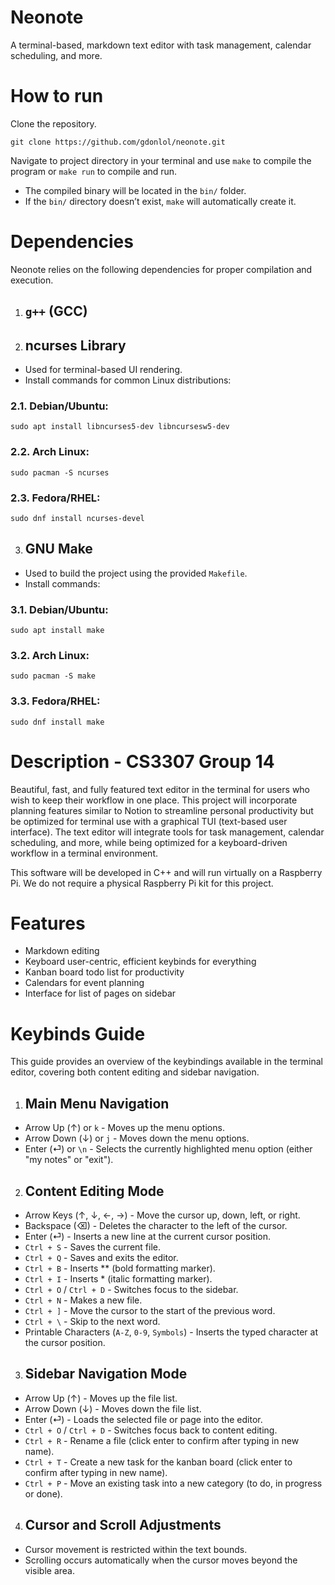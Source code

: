 # Neonote
A terminal-based, markdown text editor with task management, calendar scheduling, and more.

# How to run
Clone the repository.

```
git clone https://github.com/gdonlol/neonote.git
```

Navigate to project directory in your terminal and use `make` to compile the program or `make run` to compile and run.

- The compiled binary will be located in the `bin/` folder.
- If the `bin/` directory doesn’t exist, `make` will automatically create it.

# Dependencies
Neonote relies on the following dependencies for proper compilation and execution.

1. ## `g++` (GCC)
2. ## **ncurses Library**
- Used for terminal-based UI rendering.
- Install commands for common Linux distributions:
### 2.1. Debian/Ubuntu:
```
sudo apt install libncurses5-dev libncursesw5-dev
```
### 2.2. Arch Linux:
```
sudo pacman -S ncurses
```
### 2.3. Fedora/RHEL:
```
sudo dnf install ncurses-devel
```
3. ## **GNU Make**
- Used to build the project using the provided `Makefile`.
- Install commands:
### 3.1. Debian/Ubuntu:
```
sudo apt install make
```
### 3.2. Arch Linux:
```
sudo pacman -S make
```
### 3.3. Fedora/RHEL:
```
sudo dnf install make
```

# Description - CS3307 Group 14
Beautiful, fast, and fully featured text editor in the terminal for users who wish to keep their workflow in one place. This project will incorporate planning features similar to Notion to streamline personal productivity but be optimized for terminal use with a graphical TUI (text-based user interface). The text editor will integrate tools for task management, calendar scheduling, and more, while being optimized for a keyboard-driven workflow in a terminal environment.

This software will be developed in C++ and will run virtually on a Raspberry Pi. We do not require a physical Raspberry Pi kit for this project.

# Features
- Markdown editing
- Keyboard user-centric, efficient keybinds for everything
- Kanban board todo list for productivity
- Calendars for event planning
- Interface for list of pages on sidebar

# Keybinds Guide
This guide provides an overview of the keybindings available in the terminal editor, covering both content editing and sidebar navigation.

1. ## Main Menu Navigation
- Arrow Up (↑) or `k` - Moves up the menu options.
- Arrow Down (↓) or `j` - Moves down the menu options.
- Enter (⏎) or `\n` - Selects the currently highlighted menu option (either "my notes" or "exit").

2. ## Content Editing Mode
- Arrow Keys (↑, ↓, ←, →) - Move the cursor up, down, left, or right.
- Backspace (⌫) - Deletes the character to the left of the cursor.
- Enter (⏎) - Inserts a new line at the current cursor position.
- `Ctrl + S` - Saves the current file.
- `Ctrl + Q` - Saves and exits the editor.
- `Ctrl + B` - Inserts ** (bold formatting marker).
- `Ctrl + I` - Inserts * (italic formatting marker).
- `Ctrl + O` / `Ctrl + D` - Switches focus to the sidebar.
- `Ctrl + N` - Makes a new file.
- `Ctrl + ]` - Move the cursor to the start of the previous word.
- `Ctrl + \` - Skip to the next word.
- Printable Characters (`A-Z`, `0-9`, `Symbols`) - Inserts the typed character at the cursor position.

3. ## Sidebar Navigation Mode
- Arrow Up (↑) - Moves up the file list.
- Arrow Down (↓) - Moves down the file list.
- Enter (⏎) - Loads the selected file or page into the editor.
- `Ctrl + O` / `Ctrl + D` - Switches focus back to content editing.
- `Ctrl + R` - Rename a file (click enter to confirm after typing in new name).
- `Ctrl + T` - Create a new task for the kanban board (click enter to confirm after typing in new name).
- `Ctrl + P` - Move an existing task into a new category (to do, in progress or done).

4. ## Cursor and Scroll Adjustments
- Cursor movement is restricted within the text bounds.
- Scrolling occurs automatically when the cursor moves beyond the visible area.